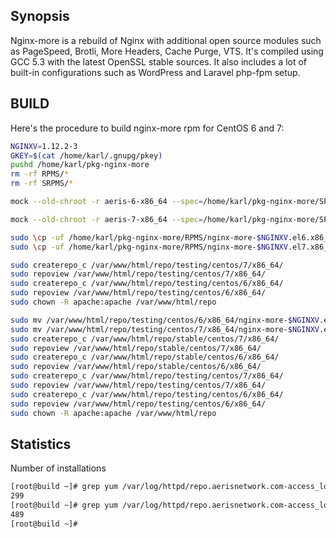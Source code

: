 ## Synopsis

Nginx-more is a rebuild of Nginx with additional open source modules such as PageSpeed, Brotli, More Headers, Cache Purge, VTS. It's compiled using GCC 5.3 with the latest OpenSSL stable sources. It also includes a lot of built-in configurations such as WordPress and Laravel php-fpm setup.

## BUILD

Here's the procedure to build nginx-more rpm for CentOS 6 and 7:

```bash
NGINXV=1.12.2-3
GKEY=$(cat /home/karl/.gnupg/pkey)
pushd /home/karl/pkg-nginx-more
rm -rf RPMS/*
rm -rf SRPMS/*

mock --old-chroot -r aeris-6-x86_64 --spec=/home/karl/pkg-nginx-more/SPECS/nginx-more.spec --sources=SOURCES --resultdir=SRPMS --buildsrpm && mock --old-chroot --clean -D 'dist .el6' -r aeris-6-x86_64 --resultdir=RPMS --rebuild SRPMS/nginx-more-$NGINXV.el6.src.rpm && echo $GKEY && rpm --addsign RPMS/nginx-more-$NGINXV.el6.x86_64.rpm

mock --old-chroot -r aeris-7-x86_64 --spec=/home/karl/pkg-nginx-more/SPECS/nginx-more.spec --sources=SOURCES --resultdir=SRPMS --buildsrpm && mv SRPMS/nginx-more-$NGINXV.el7.centos.src.rpm SRPMS/nginx-more-$NGINXV.el7.src.rpm && mock --old-chroot --clean -D 'dist .el7' -r aeris-7-x86_64 --resultdir=RPMS --rebuild SRPMS/nginx-more-$NGINXV.el7.src.rpm && echo $GKEY && rpm --addsign RPMS/nginx-more-$NGINXV.el7.x86_64.rpm

sudo \cp -uf /home/karl/pkg-nginx-more/RPMS/nginx-more-$NGINXV.el6.x86_64.rpm /var/www/html/repo/testing/centos/6/x86_64/
sudo \cp -uf /home/karl/pkg-nginx-more/RPMS/nginx-more-$NGINXV.el7.x86_64.rpm /var/www/html/repo/testing/centos/7/x86_64/

sudo createrepo_c /var/www/html/repo/testing/centos/7/x86_64/
sudo repoview /var/www/html/repo/testing/centos/7/x86_64/
sudo createrepo_c /var/www/html/repo/testing/centos/6/x86_64/
sudo repoview /var/www/html/repo/testing/centos/6/x86_64/
sudo chown -R apache:apache /var/www/html/repo

sudo mv /var/www/html/repo/testing/centos/6/x86_64/nginx-more-$NGINXV.el6.x86_64.rpm /var/www/html/repo/stable/centos/6/x86_64/
sudo mv /var/www/html/repo/testing/centos/7/x86_64/nginx-more-$NGINXV.el7.x86_64.rpm /var/www/html/repo/stable/centos/7/x86_64/
sudo createrepo_c /var/www/html/repo/stable/centos/7/x86_64/
sudo repoview /var/www/html/repo/stable/centos/7/x86_64/
sudo createrepo_c /var/www/html/repo/stable/centos/6/x86_64/
sudo repoview /var/www/html/repo/stable/centos/6/x86_64/
sudo createrepo_c /var/www/html/repo/testing/centos/7/x86_64/
sudo repoview /var/www/html/repo/testing/centos/7/x86_64/
sudo createrepo_c /var/www/html/repo/testing/centos/6/x86_64/
sudo repoview /var/www/html/repo/testing/centos/6/x86_64/
sudo chown -R apache:apache /var/www/html/repo
```

## Statistics

Number of installations
```bash
[root@build ~]# grep yum /var/log/httpd/repo.aerisnetwork.com-access_log |grep nginx-more-1.12.1|awk '{print $1}'|sort -u|wc -l
299
[root@build ~]# grep yum /var/log/httpd/repo.aerisnetwork.com-access_log |grep nginx-more-1.12.2|awk '{print $1}'|sort -u|wc -l
489
[root@build ~]# 
```
